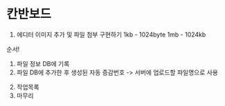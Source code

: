 # 칸반보드
1. 에디터 이미지 추가 및 파일 첨부 구현하기
1kb - 1024byte
1mb - 1024kb

순서!
1) 파일 정보 DB에 기록
2) 파일 DB에 추가한 후 생성된 자동 증감번호 -> 서버에 업로드할 파일명으로 사용



2. 작업목록
3. 마무리
